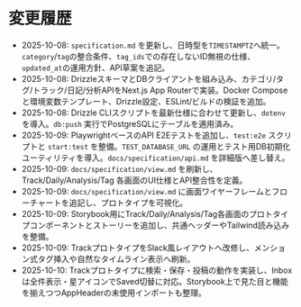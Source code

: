 # 変更履歴
- 2025-10-08: `specification.md` を更新し、日時型を`TIMESTAMPTZ`へ統一。`category`/`tag`の整合条件、`tag_ids`での存在しないID無視の仕様、`updated_at`の運用方針、API草案を追記。
- 2025-10-08: DrizzleスキーマとDBクライアントを組み込み、カテゴリ/タグ/トラック/日記/分析APIをNext.js App Routerで実装。Docker Composeと環境変数テンプレート、Drizzle設定、ESLint/ビルドの検証を追加。
- 2025-10-08: Drizzle CLIスクリプトを最新仕様に合わせて更新し、`dotenv` を導入。`db:push` 実行でPostgreSQLにテーブルを適用済み。
- 2025-10-09: PlaywrightベースのAPI E2Eテストを追加し、`test:e2e` スクリプトと `start:test` を整備。`TEST_DATABASE_URL` の運用とテスト用DB初期化ユーティリティを導入。`docs/specification/api.md` を詳細版へ差し替え。
- 2025-10-09: `docs/specification/view.md` を刷新し、Track/Daily/Analysis/Tag 各画面のUI仕様とAPI整合性を定義。
- 2025-10-09: `docs/specification/view.md` に画面ワイヤーフレームとフローチャートを追記し、プロトタイプを可視化。
- 2025-10-09: Storybook用にTrack/Daily/Analysis/Tag各画面のプロトタイプコンポーネントとストーリーを追加し、共通ヘッダーやTailwind読み込みを整備。
- 2025-10-09: TrackプロトタイプをSlack風レイアウトへ改修し、メンション式タグ挿入や自然なタイムライン表示へ刷新。
- 2025-10-10: Trackプロトタイプに検索・保存・投稿の動作を実装し、Inboxは全件表示・星アイコンでSaved切替に対応。Storybook上で見た目と機能を揃えつつAppHeaderの未使用インポートも整理。
